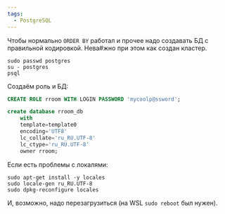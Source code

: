 ```yaml
---
tags:
  - PostgreSQL
---
```

Чтобы нормально `ORDER BY` работал и прочее надо создавать БД с правильной кодировкой. Нева#жно при этом как создан кластер.

```shell
sudo passwd postgres
su - postgres
psql
```

Создаём роль и БД:

```sql
CREATE ROLE rroom WITH LOGIN PASSWORD 'mycoolp@ssword';

create database rroom_db
	with
	template=template0
	encoding='UTF8'
	lc_collate='ru_RU.UTF-8'
	lc_ctype='ru_RU.UTF-8'
	owner rroom;
```

Если есть проблемы с локалями:

```shell
sudo apt-get install -y locales
sudo locale-gen ru_RU.UTF-8
sudo dpkg-reconfigure locales
```

И, возможно, надо перезагрузиться (на WSL `sudo reboot` был нужен).
